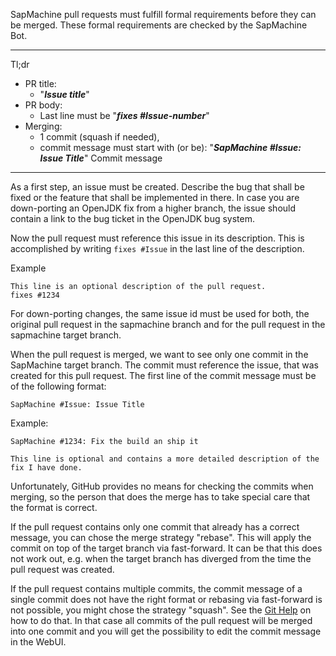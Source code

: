 SapMachine pull requests must fulfill formal requirements before they can be merged.
These formal requirements are checked by the SapMachine Bot.


***
Tl;dr 

- PR title:
  - "**_Issue title_**"
- PR body:
  - Last line must be "**_fixes #Issue-number_**"
- Merging:    
  - 1 commit (squash if needed), 
  - commit message must start with (or be): "**_SapMachine #Issue: Issue Title_**"
Commit message

***

As a first step, an issue must be created. Describe the bug that shall be fixed or the feature that shall be implemented in there. In case you are down-porting an OpenJDK fix from a higher branch, the issue should contain a link to the bug ticket in the OpenJDK bug system.

Now the pull request must reference this issue in its description. This is accomplished by writing `fixes #Issue` in the last line of the description.

Example
```
This line is an optional description of the pull request.
fixes #1234
```

For down-porting changes, the same issue id must be used for both, the original pull request in the sapmachine branch and for the pull request in the sapmachine<version> target branch.

When the pull request is merged, we want to see only one commit in the SapMachine target branch. The commit must reference the issue, that was created for this pull request. The first line of the commit message must be of the following format:

```
SapMachine #Issue: Issue Title
```

Example:
```
SapMachine #1234: Fix the build an ship it

This line is optional and contains a more detailed description of the fix I have done.
```

Unfortunately, GitHub provides no means for checking the commits when merging, so the person that does the merge has to take special care that the format is correct.

If the pull request contains only one commit that already has a correct message, you can chose the merge strategy "rebase". This will apply the commit on top of the target branch via fast-forward. It can be that this does not work out, e.g. when the target branch has diverged from the time the pull request was created.

If the pull request contains multiple commits, the commit message of a single commit does not have the right format or rebasing via fast-forward is not possible, you might chose the strategy "squash". See the 
[Git Help](https://git-scm.com/book/en/v2/Git-Tools-Rewriting-History) on how to do that. In that case all commits of the pull request will be merged into one commit and you will get the possibility to edit the commit message in the WebUI.
